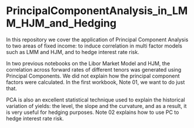 # PrincipalComponentAnalysis_in_LMM_HJM_and_Hedging
In this repository we cover the application of Principal Component Analysis to two areas of fixed income: to induce correlation in multi factor models such as LMM and HJM, and to hedge interest rate risk.

In two previous notebooks on the Libor Market Model and HJM, the correlation across forward rates of different tenors was generated using Principal Components. We did not explain how the principal component factors were calculated. In the first workbook, Note 01, we want to do just that.

PCA is also an excellent statistical technique used to explain the historical variation of yields: the level, the slope and the curvature, and as a result, it is very useful for hedging purposes. Note 02 explains how to use PC to hedge interest rate risk.
